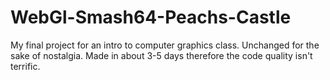 # WebGl-Smash64-Peachs-Castle
My final project for an intro to computer graphics class.
Unchanged for the sake of nostalgia. Made in about 3-5 days therefore the code quality isn't terrific.
